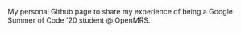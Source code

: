 My personal Github page to share my experience of being a Google Summer of Code '20 student @ OpenMRS.
